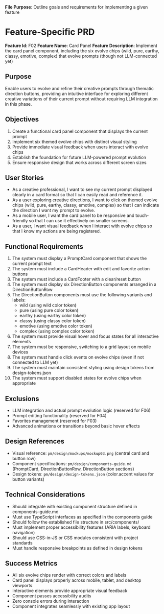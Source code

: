 **File Purpose**: Outline goals and requirements for implementing a given feature

# Feature-Specific PRD

**Feature Id**: F02
**Feature Name**: Card Panel
**Feature Description**: Implement the card panel component, including the six evolve chips (wild, pure, earthy, classy, emotive, complex) that evolve prompts (though not LLM-connected yet)

## Purpose
Enable users to evolve and refine their creative prompts through thematic direction buttons, providing an intuitive interface for exploring different creative variations of their current prompt without requiring LLM integration in this phase.

## Objectives
1. Create a functional card panel component that displays the current prompt
2. Implement six themed evolve chips with distinct visual styling
3. Provide immediate visual feedback when users interact with evolve chips
4. Establish the foundation for future LLM-powered prompt evolution
5. Ensure responsive design that works across different screen sizes

## User Stories
- As a creative professional, I want to see my current prompt displayed clearly in a card format so that I can easily read and reference it.
- As a user exploring creative directions, I want to click on themed evolve chips (wild, pure, earthy, classy, emotive, complex) so that I can indicate the direction I want my prompt to evolve.
- As a mobile user, I want the card panel to be responsive and touch-friendly so that I can use it effectively on smaller screens.
- As a user, I want visual feedback when I interact with evolve chips so that I know my actions are being registered.

## Functional Requirements
1. The system must display a PromptCard component that shows the current prompt text
2. The system must include a CardHeader with edit and favorite action buttons
3. The system must include a CardFooter with a clear/reset button
4. The system must display six DirectionButton components arranged in a DirectionButtonRow
5. The DirectionButton components must use the following variants and labels:
   - wild (using wild color token)
   - pure (using pure color token)
   - earthy (using earthy color token)
   - classy (using classy color token)
   - emotive (using emotive color token)
   - complex (using complex color token)
6. The system must provide visual hover and focus states for all interactive elements
7. The system must be responsive, switching to a grid layout on mobile devices
8. The system must handle click events on evolve chips (even if not connected to LLM yet)
9. The system must maintain consistent styling using design tokens from design-tokens.json
10. The system must support disabled states for evolve chips when appropriate

## Exclusions
- LLM integration and actual prompt evolution logic (reserved for F06)
- Prompt editing functionality (reserved for F04)
- Favorites management (reserved for F03)
- Advanced animations or transitions beyond basic hover effects

## Design References
- Visual reference: `pm/design/mockups/mockup03.png` (central card and button row)
- Component specifications: `pm/design/components-guide.md` (PromptCard, DirectionButtonRow, DirectionButton sections)
- Design tokens: `pm/design/design-tokens.json` (color.accent values for button variants)

## Technical Considerations
- Should integrate with existing component structure defined in components-guide.md
- Must use TypeScript interfaces as specified in the components guide
- Should follow the established file structure in src/components/
- Must implement proper accessibility features (ARIA labels, keyboard navigation)
- Should use CSS-in-JS or CSS modules consistent with project standards
- Must handle responsive breakpoints as defined in design tokens

## Success Metrics
- All six evolve chips render with correct colors and labels
- Card panel displays properly across mobile, tablet, and desktop viewports
- Interactive elements provide appropriate visual feedback
- Component passes accessibility audits
- Zero console errors during interaction
- Component integrates seamlessly with existing app layout